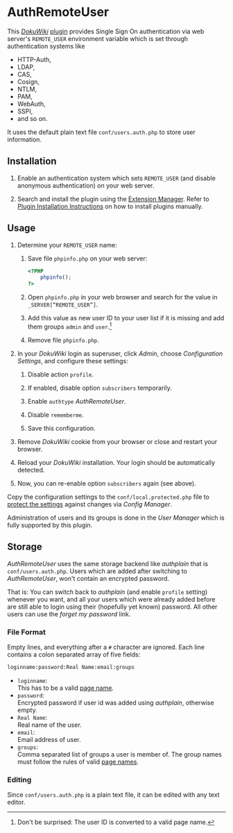 # AuthRemoteUser #

This *<a href="https://www.dokuwiki.org/" target="_blank">DokuWiki</a>*
<a href="https://www.dokuwiki.org/plugin:authremoteuser"
target="_blank">plugin</a> provides Single Sign On authentication via web
server's `REMOTE_USER` environment variable which is set through authentication
systems like

  * HTTP-Auth,
  * LDAP,
  * CAS,
  * Cosign,
  * NTLM,
  * PAM,
  * WebAuth,
  * SSPI,
  * and so on.

It uses the default plain text file `conf/users.auth.php` to store user
information. 

## Installation ##

 1. Enable an authentication system which sets `REMOTE_USER` (and disable
    anonymous authentication) on your web server.

 2. Search and install the plugin using the
    <a href="https://www.dokuwiki.org/plugin:extension"
    target="_blank">Extension Manager</a>. Refer to
    <a href="https://www.dokuwiki.org/plugin_installation_instructions#manual_instructions"
    target="_blank">Plugin Installation Instructions</a> on how to install
    plugins manually.

## Usage ##

 1. Determine your `REMOTE_USER` name:

     1. Save file `phpinfo.php` on your web server:

        ```php
        <?PHP
            phpinfo();
        ?>
        ```

     2. Open `phpinfo.php` in your web browser and search for the value in
        `_SERVER[“REMOTE_USER”]`.

     3. Add this value as new user ID to your user list if it is missing and
        add them groups `admin` and `user`.[^1]

     4. Remove file `phpinfo.php`.

 2. In your *DokuWiki* login as superuser, click *Admin*, choose
    *Configuration Settings*, and configure these settings:

     1. Disable action `profile`.

     2. If enabled, disable option `subscribers` temporarily.

     3. Enable `authtype` *AuthRemoteUser*.

     4. Disable `rememberme`.

     5. Save this configuration.

 3. Remove *DokuWiki* cookie from your browser or close and restart your
    browser.

 4. Reload your *DokuWiki* installation. Your login should be automatically
    detected.

 5. Now, you can re-enable option `subscribers` again (see above).

Copy the configuration settings to the `conf/local.protected.php` file to
<a href="https://www.dokuwiki.org/plugin:config#protecting_settings"
target="_blank">protect the settings</a> against changes via *Config Manager*.

Administration of users and its groups is done in the *User Manager* which is
fully supported by this plugin.

## Storage ##

*AuthRemoteUser* uses the same storage backend like *authplain* that is
`conf/users.auth.php`. Users which are added after switching to
*AuthRemoteUser*, won't contain an encrypted password.

That is: You can switch back to *authplain* (and enable `profile` setting)
whenever you want, and all your users which were already added before are still
able to login using their (hopefully yet known) password. All other users can
use the *forget my password* link.

### File Format ###

Empty lines, and everything after a `#` character are ignored. Each line
contains a colon separated array of five fields:

```txt
loginname:password:Real Name:email:groups
```

  * `loginname`:  
    This has to be a valid <a href="https://www.dokuwiki.org/pagename"
    target="_blank">page name</a>.
  * `password`:  
    Encrypted password if user id was added using *authplain*, otherwise empty.
  * `Real Name`:  
    Real name of the user.
  * `email`:  
    Email address of user.
  * `groups`:  
    Comma separated list of groups a user is member of. The group names must
    follow the rules of valid <a href="https://www.dokuwiki.org/pagename"
    target="_blank">page names</a>.

### Editing ###

Since `conf/users.auth.php` is a plain text file, it can be edited with any
text editor.



[^1]:	Don't be surprised: The user ID is converted to a valid page name.

